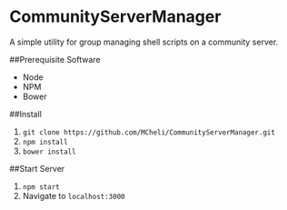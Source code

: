 # CommunityServerManager
A simple utility for group managing shell scripts on a community server.

##Prerequisite Software
- Node
- NPM
- Bower

##Install

1.  `git clone https://github.com/MCheli/CommunityServerManager.git`
2.  `npm install`
3.  `bower install`

##Start Server

1. `npm start`
2. Navigate to `localhost:3000`
